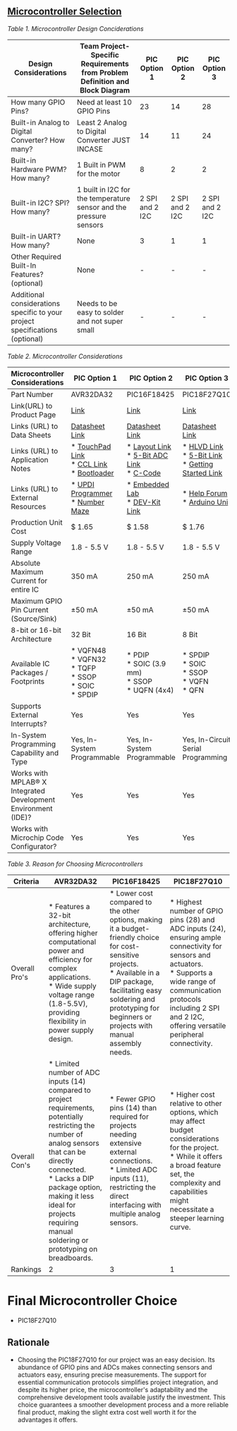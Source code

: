 ## [Microcontroller Selection]([https://docs.google.com/document/d/1LWaWr0pPLa30dbQCew1ZHN3ukLjS1rly/edit](https://docs.google.com/document/d/1LWaWr0pPLa30dbQCew1ZHN3ukLjS1rly/edit?usp=sharing&ouid=106828450620415480012&rtpof=true&sd=true))  
_*Table 1. Microcontroller Design Conciderations*_


| Design Considerations | Team Project-Specific Requirements from Problem Definition and Block Diagram | PIC Option 1 | PIC Option 2 | PIC Option 3 |
| ---------------------- | --------------------------------------------------------------------------- | ------------ | ------------ | ------------ |
| How many GPIO Pins?    | Need at least 10 GPIO Pins                                                  | 23           | 14           | 28           |
| Built-in Analog to Digital Converter? How many? | Least 2 Analog to Digital Converter JUST INCASE | 14           | 11           | 24           |
| Built-in Hardware PWM? How many?                | 1 Built in PWM for the motor                    | 8            | 2            | 2            |
| Built-in I2C? SPI? How many?                    | 1 built in I2C for the temperature sensor and the pressure sensors | 2 SPI and 2 I2C | 2 SPI and 2 I2C | 2 SPI and 2 I2C |
| Built-in UART? How many?                        | None                                            | 3            | 1            | 1            |
| Other Required Built-In Features? (optional)    | None                                            | -            | -            | -            |
| Additional considerations specific to your project specifications (optional) | Needs to be easy to solder and not super small | -            | -            | -            |


_*Table 2. Microcontroller Considerations*_


| Microcontroller Considerations | PIC Option 1 | PIC Option 2 | PIC Option 3 |
| ---------------------- | ------------ | ------------ | ------------ |
| Part Number    | AVR32DA32 | PIC16F18425          | PIC18F27Q10          |
| Link(URL) to Product Page |[Link](https://www.microchip.com/en-us/product/avr32da32)| [Link](https://www.microchip.com/en-us/product/pic16f18425)  | [Link](https://ww1.microchip.com/downloads/en/DeviceDoc/PIC18F27_47Q10-data-sheet-40002043C.pdf)         | 
| Links (URL) to Data Sheets                | [Datasheet Link](https://ww1.microchip.com/downloads/aemDocuments/documents/MCU08/ProductDocuments/DataSheets/AVR32DA28-32-48-Data-Sheet-40002228B.pdf) |[Datasheet Link](https://ww1.microchip.com/downloads/aemDocuments/documents/MCU08/ProductDocuments/DataSheets/PIC16-L-F18425-45-Microcontroller-Data-Sheet-DS40002002.pdf)            |[Datasheet Link](https://ww1.microchip.com/downloads/en/DeviceDoc/PIC18F27_47Q10-data-sheet-40002043C.pdf)           |
| Links (URL) to Application Notes | * [TouchPad Link](https://www.microchip.com/en-us/application-notes/an3433)<br>* [CCL Link](https://www.microchip.com/en-us/application-notes/tb3245)<br>* [Bootloader](https://www.microchip.com/en-us/application-notes/an3341) | * [Layout Link](https://www.microchip.com/content/dam/mchp/content-fragments/external-links/application-notes/an688-layout-tips-for-12-bit-a-d-converter-application)<br>* [5-Bit ADC Link](https://www.microchip.com/en-us/application-notes/tb3238.html)<br>* [C-Code](https://onlinedocs.microchip.com/g/GUID-2AB01789-9FC2-4D02-AE67-727C4F9D3E47) | * [HLVD Link](https://www.microchip.com/en-us/application-notes/tb3237.html)<br>* [5-Bit Link](https://www.microchip.com/en-us/application-notes/tb3238.html)<br>* [Getting Started Link](https://www.microchip.com/en-us/application-notes/tb3263) |
| Links (URL) to External Resources | * [UPDI Programmer](https://forum.arduino.cc/t/looking-for-updi-programmer/686029)<br>* [Number Maze](http://www.technoblogy.com/show?45JT) | * [Embedded Lab](https://embedded-lab.com/blog/embedded-lab-projects/)<br>* [DEV-Kit Link](https://www.ccsinfo.com/product_info.php?products_id=1825-kit) | * [Help Forum](https://forum.microchip.com/s/topic/a5C3l000000Bs9rEAC/t393021)<br>* [Arduino Uni](https://www.pcbway.com/project/sponsor/Arduino_UNO_used_to_program_pic_microcontroller.html) |
| Production Unit Cost    | $ 1.65           | $ 1.58            | $ 1.76            |
| Supply Voltage Range    | 1.8 - 5.5 V      | 1.8 - 5.5 V       | 1.8 - 5.5 V       |
| Absolute Maximum Current for entire IC     | 350 mA            | 250 mA            | 250 mA            |
| Maximum GPIO Pin Current (Source/Sink)     | ±50 mA            | ±50 mA            | ±50 mA            |
| 8-bit or 16-bit Architecture    | 32 Bit            | 16 Bit           | 8 Bit            |
| Available IC Packages / Footprints | * VQFN48<br>* VQFN32<br>* TQFP<br>* SSOP<br>* SOIC<br>* SPDIP | * PDIP<br>* SOIC (3.9 mm)<br>* SSOP<br>* UQFN (4x4) | * SPDIP<br>* SOIC<br>* SSOP<br>* VQFN<br>* QFN |
| Supports External Interrupts?    | Yes            | Yes            | Yes           |
| In-System Programming Capability and Type    | Yes, In-System Programmable    | Yes, In-System Programmable   | Yes, In-Circuit Serial Programming     |
| Works with MPLAB® X Integrated Development Environment (IDE)?    | Yes            | Yes            | Yes            |
| Works with Microchip Code Configurator?    | Yes            | Yes            | Yes  |


_*Table 3. Reason for Choosing Microcontrollers*_


| Criteria | AVR32DA32 | PIC16F18425 | PIC18F27Q10 |
|----------|-----------|-------------|-------------|
| Overall Pro's | * Features a 32-bit architecture, offering higher computational power and efficiency for complex applications.<br>* Wide supply voltage range (1.8-5.5V), providing flexibility in power supply design. | * Lower cost compared to the other options, making it a budget-friendly choice for cost-sensitive projects.<br>* Available in a DIP package, facilitating easy soldering and prototyping for beginners or projects with manual assembly needs. | * Highest number of GPIO pins (28) and ADC inputs (24), ensuring ample connectivity for sensors and actuators.<br>* Supports a wide range of communication protocols including 2 SPI and 2 I2C, offering versatile peripheral connectivity. |
| Overall Con's | * Limited number of ADC inputs (14) compared to project requirements, potentially restricting the number of analog sensors that can be directly connected.<br>* Lacks a DIP package option, making it less ideal for projects requiring manual soldering or prototyping on breadboards. | * Fewer GPIO pins (14) than required for projects needing extensive external connections.<br>* Limited ADC inputs (11), restricting the direct interfacing with multiple analog sensors. | * Higher cost relative to other options, which may affect budget considerations for the project.<br>* While it offers a broad feature set, the complexity and capabilities might necessitate a steeper learning curve. |
| Rankings | 2 | 3 | 1 |


# **Final Microcontroller Choice** 
* PIC18F27Q10
## **Rationale** 
* Choosing the PIC18F27Q10 for our project was an easy decision. Its abundance of GPIO pins and ADCs makes connecting sensors and actuators easy, ensuring precise measurements. The support for essential communication protocols simplifies project integration, and despite its higher price, the microcontroller's adaptability and the comprehensive development tools available justify the investment. This choice guarantees a smoother development process and a more reliable final product, making the slight extra cost well worth it for the advantages it offers.

